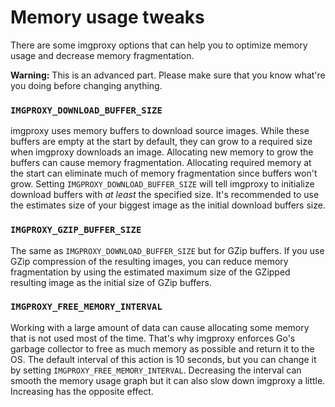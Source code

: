 # Memory usage tweaks

There are some imgproxy options that can help you to optimize memory usage and decrease memory fragmentation.

**Warning:** This is an advanced part. Please make sure that you know what're you doing before changing anything.

### `IMGPROXY_DOWNLOAD_BUFFER_SIZE`

imgproxy uses memory buffers to download source images. While these buffers are empty at the start by default, they can grow to a required size when imgproxy downloads an image. Allocating new memory to grow the buffers can cause memory fragmentation. Allocating required memory at the start can eliminate much of memory fragmentation since buffers won't grow. Setting `IMGPROXY_DOWNLOAD_BUFFER_SIZE` will tell imgproxy to initialize download buffers with _at least_ the specified size. It's recommended to use the estimates size of your biggest image as the initial download buffers size.

### `IMGPROXY_GZIP_BUFFER_SIZE`

The same as `IMGPROXY_DOWNLOAD_BUFFER_SIZE` but for GZip buffers. If you use GZip compression of the resulting images, you can reduce memory fragmentation by using the estimated maximum size of the GZipped resulting image as the initial size of GZip buffers.

### `IMGPROXY_FREE_MEMORY_INTERVAL`

Working with a large amount of data can cause allocating some memory that is not used most of the time. That's why imgproxy enforces Go's garbage collector to free as much memory as possible and return it to the OS. The default interval of this action is 10 seconds, but you can change it by setting `IMGPROXY_FREE_MEMORY_INTERVAL`. Decreasing the interval can smooth the memory usage graph but it can also slow down imgproxy a little. Increasing has the opposite effect.
